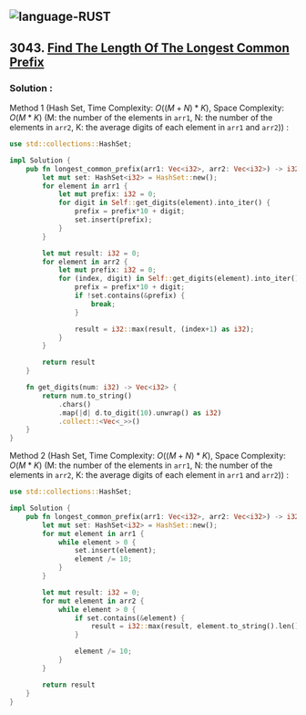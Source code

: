 ![language-RUST](https://img.shields.io/badge/RUST-8d4004?style=for-the-badge&logo=RUST)
---

## 3043. [Find The Length Of The Longest Common Prefix](https://leetcode.com/problems/find-the-length-of-the-longest-common-prefix)

### Solution :

Method 1 (Hash Set, Time Complexity: $O((M+N)*K)$, Space Complexity: $O(M*K)$ (M: the number of the elements in `arr1`, N: the number of the elements in `arr2`, K: the average digits of each element in `arr1` and `arr2`)) :
```rust
use std::collections::HashSet;

impl Solution {
    pub fn longest_common_prefix(arr1: Vec<i32>, arr2: Vec<i32>) -> i32 {
        let mut set: HashSet<i32> = HashSet::new();
        for element in arr1 {
            let mut prefix: i32 = 0;
            for digit in Self::get_digits(element).into_iter() {
                prefix = prefix*10 + digit;
                set.insert(prefix);
            }
        }

        let mut result: i32 = 0;
        for element in arr2 {
            let mut prefix: i32 = 0;
            for (index, digit) in Self::get_digits(element).into_iter().enumerate() {
                prefix = prefix*10 + digit;
                if !set.contains(&prefix) {
                    break;
                }

                result = i32::max(result, (index+1) as i32);
            }
        }

        return result
    }

    fn get_digits(num: i32) -> Vec<i32> {
        return num.to_string()
            .chars()
            .map(|d| d.to_digit(10).unwrap() as i32)
            .collect::<Vec<_>>()
    }
}
```

Method 2 (Hash Set, Time Complexity: $O((M+N)*K)$, Space Complexity: $O(M*K)$ (M: the number of the elements in `arr1`, N: the number of the elements in `arr2`, K: the average digits of each element in `arr1` and `arr2`)) :
```rust
use std::collections::HashSet;

impl Solution {
    pub fn longest_common_prefix(arr1: Vec<i32>, arr2: Vec<i32>) -> i32 {
        let mut set: HashSet<i32> = HashSet::new();
        for mut element in arr1 {
            while element > 0 {
                set.insert(element);
                element /= 10;
            }
        }

        let mut result: i32 = 0;
        for mut element in arr2 {
            while element > 0 {
                if set.contains(&element) {
                    result = i32::max(result, element.to_string().len() as i32);
                }

                element /= 10;
            }
        }

        return result
    }
}
```
